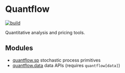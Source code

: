 # Quantflow

[![build](https://github.com/quantmind/quantflow/actions/workflows/build.yml/badge.svg)](https://github.com/quantmind/quantflow/actions/workflows/build.yml)

Quantitative analysis and pricing tools.


## Modules

* [quantflow.sp](./quantflow/sp) stochastic process primitives
* [quantflow.data](./quantflow/data) data APIs (requires `quantflow[data]`)
